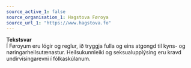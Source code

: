 ```yaml
---
source_active_1: false
source_organisation_1: Hagstova Føroya
source_url_1: "https://www.hagstova.fo"
---
```

<b>Tekstsvar</b>  
Í Føroyum eru lógir og reglur, ið tryggja fulla og eins atgongd til kyns- og nøringarheilsutænastur. Heilsukunnleiki og seksualupplýsing eru kravd undirvísingarevni í fólkaskúlanum.
